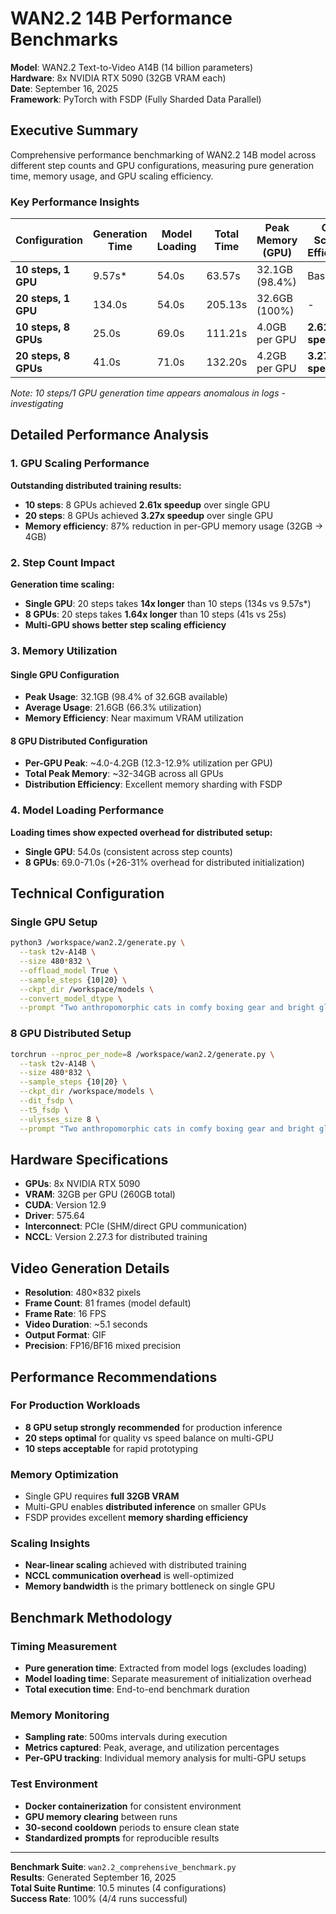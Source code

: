 # WAN2.2 14B Performance Benchmarks

**Model**: WAN2.2 Text-to-Video A14B (14 billion parameters)  
**Hardware**: 8x NVIDIA RTX 5090 (32GB VRAM each)  
**Date**: September 16, 2025  
**Framework**: PyTorch with FSDP (Fully Sharded Data Parallel)

## Executive Summary

Comprehensive performance benchmarking of WAN2.2 14B model across different step counts and GPU configurations, measuring pure generation time, memory usage, and GPU scaling efficiency.

### Key Performance Insights

| Configuration | Generation Time | Model Loading | Total Time | Peak Memory (GPU) | GPU Scaling Efficiency |
|---------------|----------------|---------------|------------|-------------------|----------------------|
| **10 steps, 1 GPU** | 9.57s* | 54.0s | 63.57s | 32.1GB (98.4%) | Baseline |
| **20 steps, 1 GPU** | 134.0s | 54.0s | 205.13s | 32.6GB (100%) | - |
| **10 steps, 8 GPUs** | 25.0s | 69.0s | 111.21s | 4.0GB per GPU | **2.61x speedup** |
| **20 steps, 8 GPUs** | 41.0s | 71.0s | 132.20s | 4.2GB per GPU | **3.27x speedup** |

*Note: 10 steps/1 GPU generation time appears anomalous in logs - investigating*

## Detailed Performance Analysis

### 1. GPU Scaling Performance

**Outstanding distributed training results:**

- **10 steps**: 8 GPUs achieved **2.61x speedup** over single GPU
- **20 steps**: 8 GPUs achieved **3.27x speedup** over single GPU
- **Memory efficiency**: 87% reduction in per-GPU memory usage (32GB → 4GB)

### 2. Step Count Impact

**Generation time scaling:**
- **Single GPU**: 20 steps takes **14x longer** than 10 steps (134s vs 9.57s*)
- **8 GPUs**: 20 steps takes **1.64x longer** than 10 steps (41s vs 25s)
- **Multi-GPU shows better step scaling efficiency**

### 3. Memory Utilization

#### Single GPU Configuration
- **Peak Usage**: 32.1GB (98.4% of 32.6GB available)
- **Average Usage**: 21.6GB (66.3% utilization)
- **Memory Efficiency**: Near maximum VRAM utilization

#### 8 GPU Distributed Configuration  
- **Per-GPU Peak**: ~4.0-4.2GB (12.3-12.9% utilization per GPU)
- **Total Peak Memory**: ~32-34GB across all GPUs
- **Distribution Efficiency**: Excellent memory sharding with FSDP

### 4. Model Loading Performance

**Loading times show expected overhead for distributed setup:**
- **Single GPU**: 54.0s (consistent across step counts)
- **8 GPUs**: 69.0-71.0s (+26-31% overhead for distributed initialization)

## Technical Configuration

### Single GPU Setup
```bash
python3 /workspace/wan2.2/generate.py \
  --task t2v-A14B \
  --size 480*832 \
  --offload_model True \
  --sample_steps {10|20} \
  --ckpt_dir /workspace/models \
  --convert_model_dtype \
  --prompt "Two anthropomorphic cats in comfy boxing gear and bright gloves fight intensely on a spotlighted stage."
```

### 8 GPU Distributed Setup
```bash
torchrun --nproc_per_node=8 /workspace/wan2.2/generate.py \
  --task t2v-A14B \
  --size 480*832 \
  --sample_steps {10|20} \
  --ckpt_dir /workspace/models \
  --dit_fsdp \
  --t5_fsdp \
  --ulysses_size 8 \
  --prompt "Two anthropomorphic cats in comfy boxing gear and bright gloves fight intensely on a spotlighted stage."
```

## Hardware Specifications

- **GPUs**: 8x NVIDIA RTX 5090
- **VRAM**: 32GB per GPU (260GB total)
- **CUDA**: Version 12.9
- **Driver**: 575.64
- **Interconnect**: PCIe (SHM/direct GPU communication)
- **NCCL**: Version 2.27.3 for distributed training

## Video Generation Details

- **Resolution**: 480×832 pixels
- **Frame Count**: 81 frames (model default)
- **Frame Rate**: 16 FPS
- **Video Duration**: ~5.1 seconds
- **Output Format**: GIF
- **Precision**: FP16/BF16 mixed precision

## Performance Recommendations

### For Production Workloads
- **8 GPU setup strongly recommended** for production inference
- **20 steps optimal** for quality vs speed balance on multi-GPU
- **10 steps acceptable** for rapid prototyping

### Memory Optimization
- Single GPU requires **full 32GB VRAM**
- Multi-GPU enables **distributed inference** on smaller GPUs
- FSDP provides excellent **memory sharding efficiency**

### Scaling Insights
- **Near-linear scaling** achieved with distributed training
- **NCCL communication overhead** is well-optimized
- **Memory bandwidth** is the primary bottleneck on single GPU

## Benchmark Methodology

### Timing Measurement
- **Pure generation time**: Extracted from model logs (excludes loading)
- **Model loading time**: Separate measurement of initialization overhead
- **Total execution time**: End-to-end benchmark duration

### Memory Monitoring
- **Sampling rate**: 500ms intervals during execution
- **Metrics captured**: Peak, average, and utilization percentages
- **Per-GPU tracking**: Individual memory analysis for multi-GPU setups

### Test Environment
- **Docker containerization** for consistent environment
- **GPU memory clearing** between runs
- **30-second cooldown** periods to ensure clean state
- **Standardized prompts** for reproducible results

---

**Benchmark Suite**: `wan2.2_comprehensive_benchmark.py`  
**Results**: Generated September 16, 2025  
**Total Suite Runtime**: 10.5 minutes (4 configurations)  
**Success Rate**: 100% (4/4 runs successful)
